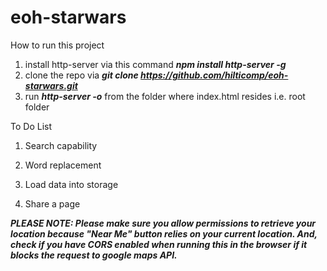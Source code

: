 # eoh-starwars

How to run this project

1. install http-server via this command ***npm install http-server -g***
2. clone the repo via ***git clone https://github.com/hilticomp/eoh-starwars.git***
3. run ***http-server -o*** from the folder where index.html resides i.e. root folder

To Do List

1. Search capability

2. Word replacement

3. Load data into storage

4. Share a page

***PLEASE NOTE: Please make sure you allow permissions to retrieve your location because "Near Me" button relies on your current location. And, check if you have CORS enabled when running this in the browser if it blocks the request to google maps API.***
